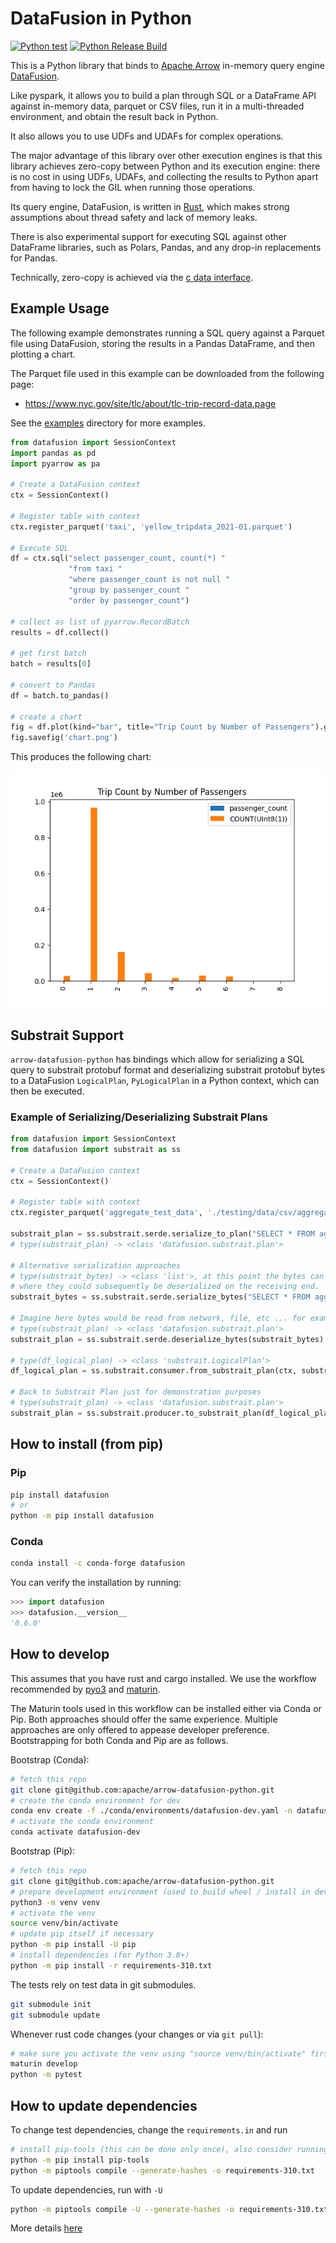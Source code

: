 <!---
  Licensed to the Apache Software Foundation (ASF) under one
  or more contributor license agreements.  See the NOTICE file
  distributed with this work for additional information
  regarding copyright ownership.  The ASF licenses this file
  to you under the Apache License, Version 2.0 (the
  "License"); you may not use this file except in compliance
  with the License.  You may obtain a copy of the License at

    http://www.apache.org/licenses/LICENSE-2.0

  Unless required by applicable law or agreed to in writing,
  software distributed under the License is distributed on an
  "AS IS" BASIS, WITHOUT WARRANTIES OR CONDITIONS OF ANY
  KIND, either express or implied.  See the License for the
  specific language governing permissions and limitations
  under the License.
-->

# DataFusion in Python

[![Python test](https://github.com/apache/arrow-datafusion-python/actions/workflows/test.yaml/badge.svg)](https://github.com/apache/arrow-datafusion-python/actions/workflows/test.yaml)
[![Python Release Build](https://github.com/apache/arrow-datafusion-python/actions/workflows/build.yml/badge.svg)](https://github.com/apache/arrow-datafusion-python/actions/workflows/build.yml)

This is a Python library that binds to [Apache Arrow](https://arrow.apache.org/) in-memory query engine [DataFusion](https://github.com/apache/arrow-datafusion).

Like pyspark, it allows you to build a plan through SQL or a DataFrame API against in-memory data, parquet or CSV
files, run it in a multi-threaded environment, and obtain the result back in Python.

It also allows you to use UDFs and UDAFs for complex operations.

The major advantage of this library over other execution engines is that this library achieves zero-copy between
Python and its execution engine: there is no cost in using UDFs, UDAFs, and collecting the results to Python apart
from having to lock the GIL when running those operations.

Its query engine, DataFusion, is written in [Rust](https://www.rust-lang.org/), which makes strong assumptions
about thread safety and lack of memory leaks.

There is also experimental support for executing SQL against other DataFrame libraries, such as Polars, Pandas, and any 
drop-in replacements for Pandas.

Technically, zero-copy is achieved via the [c data interface](https://arrow.apache.org/docs/format/CDataInterface.html).

## Example Usage

The following example demonstrates running a SQL query against a Parquet file using DataFusion, storing the results
in a Pandas DataFrame, and then plotting a chart.

The Parquet file used in this example can be downloaded from the following page:

- https://www.nyc.gov/site/tlc/about/tlc-trip-record-data.page

See the [examples](examples) directory for more examples.

```python
from datafusion import SessionContext
import pandas as pd
import pyarrow as pa

# Create a DataFusion context
ctx = SessionContext()

# Register table with context
ctx.register_parquet('taxi', 'yellow_tripdata_2021-01.parquet')

# Execute SQL
df = ctx.sql("select passenger_count, count(*) "
             "from taxi "
             "where passenger_count is not null "
             "group by passenger_count "
             "order by passenger_count")

# collect as list of pyarrow.RecordBatch
results = df.collect()

# get first batch
batch = results[0]

# convert to Pandas
df = batch.to_pandas()

# create a chart
fig = df.plot(kind="bar", title="Trip Count by Number of Passengers").get_figure()
fig.savefig('chart.png')
```

This produces the following chart:

![Chart](examples/chart.png)

## Substrait Support

`arrow-datafusion-python` has bindings which allow for serializing a SQL query to substrait protobuf format and deserializing substrait protobuf bytes to a DataFusion `LogicalPlan`, `PyLogicalPlan` in a Python context, which can then be executed.

### Example of Serializing/Deserializing Substrait Plans

```python
from datafusion import SessionContext
from datafusion import substrait as ss

# Create a DataFusion context
ctx = SessionContext()

# Register table with context
ctx.register_parquet('aggregate_test_data', './testing/data/csv/aggregate_test_100.csv')

substrait_plan = ss.substrait.serde.serialize_to_plan("SELECT * FROM aggregate_test_data", ctx)
# type(substrait_plan) -> <class 'datafusion.substrait.plan'>

# Alternative serialization approaches
# type(substrait_bytes) -> <class 'list'>, at this point the bytes can be distributed to file, network, etc safely
# where they could subsequently be deserialized on the receiving end.
substrait_bytes = ss.substrait.serde.serialize_bytes("SELECT * FROM aggregate_test_data", ctx)

# Imagine here bytes would be read from network, file, etc ... for example brevity this is omitted and variable is simply reused
# type(substrait_plan) -> <class 'datafusion.substrait.plan'>
substrait_plan = ss.substrait.serde.deserialize_bytes(substrait_bytes)

# type(df_logical_plan) -> <class 'substrait.LogicalPlan'>
df_logical_plan = ss.substrait.consumer.from_substrait_plan(ctx, substrait_plan)

# Back to Substrait Plan just for demonstration purposes
# type(substrait_plan) -> <class 'datafusion.substrait.plan'>
substrait_plan = ss.substrait.producer.to_substrait_plan(df_logical_plan)

```

## How to install (from pip)

### Pip

```bash
pip install datafusion
# or
python -m pip install datafusion
```

### Conda

```bash
conda install -c conda-forge datafusion
```

You can verify the installation by running:

```python
>>> import datafusion
>>> datafusion.__version__
'0.6.0'
```

## How to develop

This assumes that you have rust and cargo installed. We use the workflow recommended by [pyo3](https://github.com/PyO3/pyo3) and [maturin](https://github.com/PyO3/maturin).

The Maturin tools used in this workflow can be installed either via Conda or Pip. Both approaches should offer the same experience. Multiple approaches are only offered to appease developer preference. Bootstrapping for both Conda and Pip are as follows.

Bootstrap (Conda):

```bash
# fetch this repo
git clone git@github.com:apache/arrow-datafusion-python.git
# create the conda environment for dev
conda env create -f ./conda/environments/datafusion-dev.yaml -n datafusion-dev
# activate the conda environment
conda activate datafusion-dev
```

Bootstrap (Pip):

```bash
# fetch this repo
git clone git@github.com:apache/arrow-datafusion-python.git
# prepare development environment (used to build wheel / install in development)
python3 -m venv venv
# activate the venv
source venv/bin/activate
# update pip itself if necessary
python -m pip install -U pip
# install dependencies (for Python 3.8+)
python -m pip install -r requirements-310.txt
```

The tests rely on test data in git submodules.

```bash
git submodule init
git submodule update
```

Whenever rust code changes (your changes or via `git pull`):

```bash
# make sure you activate the venv using "source venv/bin/activate" first
maturin develop
python -m pytest
```

## How to update dependencies

To change test dependencies, change the `requirements.in` and run

```bash
# install pip-tools (this can be done only once), also consider running in venv
python -m pip install pip-tools
python -m piptools compile --generate-hashes -o requirements-310.txt
```

To update dependencies, run with `-U`

```bash
python -m piptools compile -U --generate-hashes -o requirements-310.txt
```

More details [here](https://github.com/jazzband/pip-tools)
